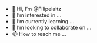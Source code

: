- 👋 Hi, I’m @Filipelaitz
- 👀 I’m interested in ...
- 🌱 I’m currently learning ...
- 💞️ I’m looking to collaborate on ...
- 📫 How to reach me ...

<!---
Filipelaitz/Filipelaitz is a ✨ special ✨ repository because its `README.md` (this file) appears on your GitHub profile.
You can click the Preview link to take a look at your changes.
--->
